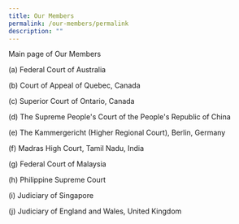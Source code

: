 ```yaml
---
title: Our Members
permalink: /our-members/permalink
description: ""
---
```

Main page of Our Members

(a) Federal Court of Australia

(b) Court of Appeal of Quebec, Canada

(c) Superior Court of Ontario, Canada

(d) The Supreme People's Court of the People's Republic of China

(e) The Kammergericht (Higher Regional Court), Berlin, Germany

(f) Madras High Court, Tamil Nadu, India

(g) Federal Court of Malaysia

(h) Philippine Supreme Court

(i) Judiciary of Singapore

(j) Judiciary of England and Wales, United Kingdom